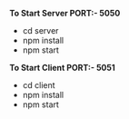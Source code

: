 **To Start Server PORT:- 5050**

- cd server
- npm install
- npm start

**To Start Client PORT:- 5051**

- cd client
- npm install
- npm start
